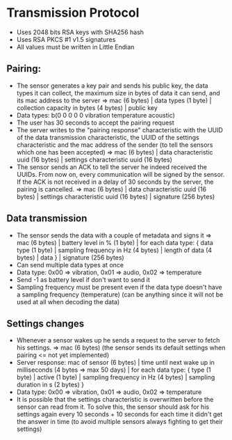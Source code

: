 # Transmission Protocol

- Uses 2048 bits RSA keys with SHA256 hash
- Uses RSA PKCS #1 v1.5 signatures
- All values must be written in Little Endian

## Pairing:

- The sensor generates a key pair and sends his public key, the data types it can collect, the maximum size in bytes of data it can send, and its mac address to the server => mac (6 bytes) | data types (1 byte) | collection capacity in bytes (4 bytes) | public key
- Data types: b(0 0 0 0 0 vibration temperature acoustic)
- The user has 30 seconds to accept the pairing request
- The server writes to the "pairing response" characteristic with the UUID of the data transmission characteristic, the UUID of the settings characteristic and the mac address of the sender (to tell the sensors which one has been accepted) => mac (6 bytes) | data characteristic uuid (16 bytes) | settings characteristic uuid (16 bytes)
- The sensor sends an ACK to tell the server he indeed received the UUIDs. From now on, every communication will be signed by the sensor. If the ACK is not received in a delay of 30 seconds by the server, the pairing is cancelled. => mac (6 bytes) | data characteristic uuid (16 bytes) | settings characteristic uuid (16 bytes) | signature (256 bytes)

## Data transmission

- The sensor sends the data with a couple of metadata and signs it => mac (6 bytes) | battery level in % (1 byte) | for each data type: { data type (1 byte) | sampling frequency in Hz (4 bytes) | length of data (4 bytes) | data } | signature (256 bytes)
- Can send multiple data types at once
- Data type: 0x00 => vibration, 0x01 => audio, 0x02 => temperature
- Send -1 as battery level if don't want to send it
- Sampling frequency must be present even if the data type doesn't have a sampling frequency (temperature) (can be anything since it will not be used at all when decoding the data)

## Settings changes

- Whenever a sensor wakes up he sends a request to the server to fetch his settings. => mac (6 bytes) (the sensor sends its default settings when pairing <= not yet implemented)
- Server response: mac of sensor (6 bytes) | time until next wake up in milliseconds (4 bytes => max 50 days) | for each data type: { type (1 byte) | active (1 byte) | sampling frequency in Hz (4 bytes) | sampling duration in s (2 bytes) }
- Data type: 0x00 => vibration, 0x01 => audio, 0x02 => temperature
- It is possible that the settings characteristic is overwritten before the sensor can read from it. To solve this, the sensor should ask for his settings again every 10 seconds + 10 seconds for each time it didn't get the answer in time (to avoid multiple sensors always fighting to get their settings)
